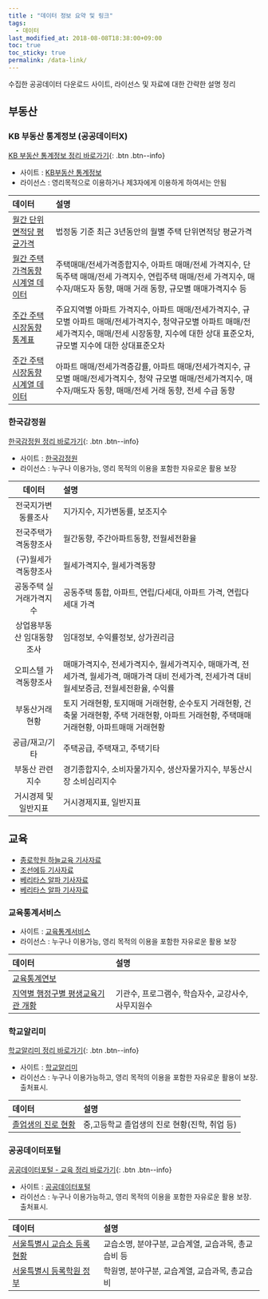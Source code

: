 ```yaml
---
title : "데이터 정보 요약 및 링크"
tags:
  - 데이터
last_modified_at: 2018-08-08T18:38:00+09:00
toc: true
toc_sticky: true
permalink: /data-link/
---
```


수집한 공공데이터 다운로드 사이트, 라이선스 및 자료에 대한 간략한 설명 정리

## 부동산

### KB 부동산 통계정보 (공공데이터X)

[KB 부동산 통계정보 정리 바로가기](https://shd04121.github.io/real-estate-public-data/real-estate/house-price/){: .btn .btn--info}

- 사이트 : [KB부동산 통계정보](https://onland.kbstar.com/quics?page=C059743)
- 라이선스 : 영리목적으로 이용하거나 제3자에게 이용하게 하여서는 안됨

|데이터|설명|
|:--|:--|
|[월간 단위면적당 평균가격](https://onland.kbstar.com/quics?page=C059744&cc=b061784:b061784&listPage=%2Fquics%3Fpage%3DC059744&boardId=741&compId=b061784&tableName=Q_BOARD_ARTICLE_0020&articleId=43034&bbsMode=view&isGuest=T&viewPage=1&searchCondition=title&viewRows=0&bbsAclCtlBit=null&writeActionTarget=https%3A%2F%2Fonland.kbstar.com%2Fquics%3Fasfilecode%3D534218&modifyActionTarget=https%3A%2F%2Fonland.kbstar.com%2Fquics%3Fasfilecode%3D534215&deleteActionTarget=https%3A%2F%2Fonland.kbstar.com%2Fquics%3Fasfilecode%3D534212&replyActionTarget=https%3A%2F%2Fonland.kbstar.com%2Fquics%3Fasfilecode%3D534217&recommandActionTarget=https%3A%2F%2Fonland.kbstar.com%2Fquics%3Fasfilecode%3D534216&recommandMailActionTarget=%2Fcommon%2Fjsp%2Fcbp%2Fbbs%2FrecommandMailSendProc.jsp&selectAnswerActionTarget=https%3A%2F%2Fonland.kbstar.com%2Fquics%3Fasfilecode%3D534204&imgdeleteActionTarget=https%3A%2F%2Fonland.kbstar.com%2Fquics%3Fasfilecode%3D534214&commActionTarget=https%3A%2F%2Fonland.kbstar.com%2Fquics%3Fasfilecode%3D534210&commPage=1&PAGE_SNS_BTN=Y&PAGE_PRINT_BTN=Y&QSL=F#)|법정동 기준 최근 3년동안의 월별 주택 단위면적당 평균가격|
|[월간 주택가격동향 시계열 데이터](https://onland.kbstar.com/quics?page=C059744&cc=b061784:b061784&listPage=%2Fquics%3Fpage%3DC059744&boardId=741&compId=b061784&tableName=Q_BOARD_ARTICLE_0020&articleId=3883&bbsMode=view&isGuest=T&viewPage=1&searchCondition=title&viewRows=0&bbsAclCtlBit=null&writeActionTarget=https%3A%2F%2Fonland.kbstar.com%2Fquics%3Fasfilecode%3D534218&modifyActionTarget=https%3A%2F%2Fonland.kbstar.com%2Fquics%3Fasfilecode%3D534215&deleteActionTarget=https%3A%2F%2Fonland.kbstar.com%2Fquics%3Fasfilecode%3D534212&replyActionTarget=https%3A%2F%2Fonland.kbstar.com%2Fquics%3Fasfilecode%3D534217&recommandActionTarget=https%3A%2F%2Fonland.kbstar.com%2Fquics%3Fasfilecode%3D534216&recommandMailActionTarget=%2Fcommon%2Fjsp%2Fcbp%2Fbbs%2FrecommandMailSendProc.jsp&selectAnswerActionTarget=https%3A%2F%2Fonland.kbstar.com%2Fquics%3Fasfilecode%3D534204&imgdeleteActionTarget=https%3A%2F%2Fonland.kbstar.com%2Fquics%3Fasfilecode%3D534214&commActionTarget=https%3A%2F%2Fonland.kbstar.com%2Fquics%3Fasfilecode%3D534210&commPage=1&PAGE_SNS_BTN=Y&PAGE_PRINT_BTN=Y&QSL=F)|주택매매/전세가격종합지수, 아파트 매매/전세 가격지수, 단독주택 매매/전세 가격지수, 연립주택 매매/전세 가격지수, 매수자/매도자 동향, 매매 거래 동향, 규모별 매매가격지수 등|
|[주간 주택시장동향 통계표](https://onland.kbstar.com/quics?page=C059745)|주요지역별 아파트 가격지수, 아파트 매매/전세가격지수, 규모별 아파트 매매/전세가격지수, 청약규모별 아파트 매매/전세가격지수, 매매/전세 시장동향, 지수에 대한 상대 표준오차, 규모별 지수에 대한 상대표준오차|
|[주간 주택시장동향 시계열 데이터](https://onland.kbstar.com/quics?page=C059745)|아파트 매매/전세가격증감률, 아파트 매매/전세가격지수, 규모별 매매/전세가격지수, 청약 규모별 매매/전세가격지수, 매수자/매도자 동향, 매매/전세 거래 동향, 전세 수급 동향|

### 한국감정원

[한국감정원 정리 바로가기](https://shd04121.github.io/real-estate-public-data/real-estate/appraisal/){: .btn .btn--info}

- 사이트 : [한국감정원](http://www.kab.co.kr/kab/home/main/main.jsp)
- 라이선스 : 누구나 이용가능, 영리 목적의 이용을 포함한 자유로운 활용 보장

|데이터|설명|
|:--:|:--|
|전국지가변동률조사|지가지수, 지가변동률, 보조지수|
|전국주택가격동향조사|월간동향, 주간아파트동향, 전월세전환율|
|(구)월세가격동향조사|월세가격지수, 월세가격동향|
|공동주택 실거래가격지수|공동주택 통합, 아파트, 연립/다세대, 아파트 가격, 연립다세대 가격|
|상업용부동산 임대동향조사|임대정보, 수익률정보, 상가권리금|
|오피스텔 가격동향조사|매매가격지수, 전세가격지수, 월세가격지수, 매매가격, 전세가격, 월세가격, 매매가격 대비 전세가격, 전세가격 대비 월세보증금, 전월세전환율, 수익률|
|부동산거래현황|토지 거래현황, 토지매매 거래현황, 순수토지 거래현황, 건축물 거래현황, 주택 거래현황, 아파트 거래현황, 주택매매 거래현황, 아파트매매 거래현황|
|공급/재고/기타|주택공급, 주택재고, 주택기타|
|부동산 관련지수|경기종합지수, 소비자물가지수, 생산자물가지수, 부동산시장 소비심리지수|
|거시경제 및 일반지표|거시경제지표, 일반지표|

## 교육

- [종로학원 하늘교육 기사자료](http://edu.donga.com/?p=article&ps=view&at_no=20190612143438793674)
- [조선에듀 기사자료](http://edu.chosun.com/m/view.html?contid=2015061901364)
- [베리타스 알파 기사자료](http://www.veritas-a.com/news/articleView.html?idxno=138182)
- [베리타스 알파 기사자료](http://www.veritas-a.com/news/articleView.html?idxno=142797)

### 교육통계서비스

- 사이트 : [교육통계서비스](http://kess.kedi.re.kr/index)
- 라이선스 : 누구나 이용가능, 영리 목적의 이용을 포함한 자유로운 활용 보장

|데이터|설명|
|:--|:--|
|[교육통계연보](https://kess.kedi.re.kr/publ/view?survSeq=2018&menuSeq=3894&publSeq=2&itemCode=02&menuId=0&language=en#)||
|[지역별 행정구별 평생교육기관 개황](http://kess.kedi.re.kr/stats/school?menuCd=0104&cd=3763&survSeq=2018&itemCode=01&menuId=m_010402&uppCd1=010402&uppCd2=010402&flag=A)|기관수, 프로그램수, 학습자수, 교강사수, 사무지원수|

### 학교알리미

[학교알리미 정리 바로가기](https://shd04121.github.io/real-estate-public-data/edu/schoolinfo/){: .btn .btn--info}

- 사이트 : [학교알리미](https://www.schoolinfo.go.kr/)
- 라이선스 : 누구나 이용가능하고, 영리 목적의 이용을 포함한 자유로운 활용이 보장. 출처표시.

|데이터|설명|
|:--|:--|
|[졸업생의 진로 현황](https://www.schoolinfo.go.kr/ng/pnnggo_a01_l2.do)|중,고등학교 졸업생의 진로 현황(진학, 취업 등)|

### 공공데이터포털

[공공데이터포털 - 교육 정리 바로가기](https://shd04121.github.io/real-estate-public-data/edu/academy/){: .btn .btn--info}

- 사이트 : [공공데이터포털](http://data.go.kr)
- 라이선스 : 누구나 이용가능하고, 영리 목적의 이용을 포함한 자유로운 활용 보장. 출처표시.

|데이터|설명|
|:--|:--|
|[서울특별시 교습소 등록 현황](https://www.data.go.kr/dataset/fileDownload.do?atchFileId=FILE_000000001438362&fileDetailSn=1)|교습소명, 분야구분, 교습계열, 교습과목, 총교습비 등|
|[서울특별시 등록학원 정부](https://www.data.go.kr/dataset/fileDownload.do?atchFileId=FILE_000000001438362&fileDetailSn=1)|학원명, 분야구분, 교습계열, 교습과목, 총교습비 |
